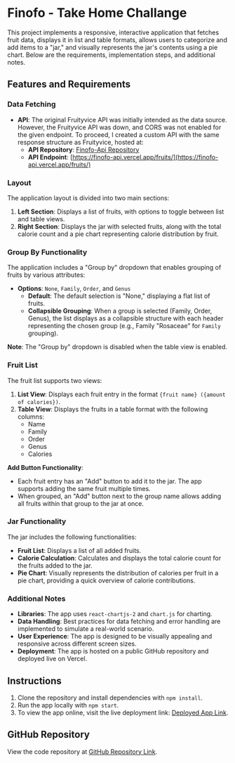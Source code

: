 # Finofo - Take Home Challange

This project implements a responsive, interactive application that fetches fruit data, displays it in list and table formats, allows users to categorize and add items to a "jar," and visually represents the jar's contents using a pie chart. Below are the requirements, implementation steps, and additional notes.

## Features and Requirements

### Data Fetching

- **API**: The original Fruityvice API was initially intended as the data source. However, the Fruityvice API was down, and CORS was not enabled for the given endpoint. To proceed, I created a custom API with the same response structure as Fruityvice, hosted at:
  - **API Repository**: [Finofo-Api Repository](https://github.com/Rahulkaradwal/finofo-Api)
  - **API Endpoint**: [https://finofo-api.vercel.app/fruits/](https://finofo-api.vercel.app/fruits/)

### Layout

The application layout is divided into two main sections:

1. **Left Section**: Displays a list of fruits, with options to toggle between list and table views.
2. **Right Section**: Displays the jar with selected fruits, along with the total calorie count and a pie chart representing calorie distribution by fruit.

### Group By Functionality

The application includes a "Group by" dropdown that enables grouping of fruits by various attributes:

- **Options**: `None`, `Family`, `Order`, and `Genus`
  - **Default**: The default selection is "None," displaying a flat list of fruits.
  - **Collapsible Grouping**: When a group is selected (Family, Order, Genus), the list displays as a collapsible structure with each header representing the chosen group (e.g., Family "Rosaceae" for `Family` grouping).

**Note**: The "Group by" dropdown is disabled when the table view is enabled.

### Fruit List

The fruit list supports two views:

1. **List View**: Displays each fruit entry in the format `{fruit name} ({amount of calories})`.
2. **Table View**: Displays the fruits in a table format with the following columns:
   - Name
   - Family
   - Order
   - Genus
   - Calories

**Add Button Functionality**:

- Each fruit entry has an "Add" button to add it to the jar. The app supports adding the same fruit multiple times.
- When grouped, an "Add" button next to the group name allows adding all fruits within that group to the jar at once.

### Jar Functionality

The jar includes the following functionalities:

- **Fruit List**: Displays a list of all added fruits.
- **Calorie Calculation**: Calculates and displays the total calorie count for the fruits added to the jar.
- **Pie Chart**: Visually represents the distribution of calories per fruit in a pie chart, providing a quick overview of calorie contributions.

### Additional Notes

- **Libraries**: The app uses `react-chartjs-2` and `chart.js` for charting.
- **Data Handling**: Best practices for data fetching and error handling are implemented to simulate a real-world scenario.
- **User Experience**: The app is designed to be visually appealing and responsive across different screen sizes.
- **Deployment**: The app is hosted on a public GitHub repository and deployed live on Vercel.

## Instructions

1. Clone the repository and install dependencies with `npm install`.
2. Run the app locally with `npm start`.
3. To view the app online, visit the live deployment link: [Deployed App Link](https://rahul-finofo-solution.vercel.app/).

## GitHub Repository

View the code repository at [GitHub Repository Link](https://github.com/Rahulkaradwal/finofo-exercise).
